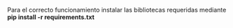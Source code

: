 Para el correcto funcionamiento instalar las bibliotecas requeridas mediante **pip install -r requirements.txt**
